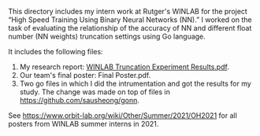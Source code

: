 This directory includes my intern work at Rutger's WINLAB for the project “High Speed Training Using Binary Neural Networks (NN).”
I worked on the task of evaluating the relationship of the accuracy of NN and different float number (NN weights) truncation settings using Go language.

It includes the following files:

1. My research report: [WINLAB Truncation Experiment Results.pdf](./WINLAB%20Truncation%20Experiment%20Results.pdf).
2. Our team's final poster: Final Poster.pdf.
3. Two go files in which I did the intrumentation and got the results for my study. The change was made on top of files in https://github.com/sausheong/gonn.

See https://www.orbit-lab.org/wiki/Other/Summer/2021/OH2021 for all posters from WINLAB summer interns in 2021.
